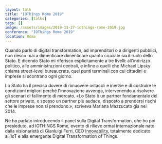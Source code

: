 ```yaml
---
layout: talk
title: "IOThings Rome 2019"
categories: [talks]
tags: []
image: /assets/images/2019-11-27-iothings-rome-2019.jpg
conference: "IOThings Rome 2019"
location: Roma
---
```



Quando parlo di digital transformation, ad imprenditori o a dirigenti pubblici, non riesco mai a dimenticare dimenticare quanto cruciale sia il ruolo dello Stato. E dicendo Stato mi riferisco esplicitamente a tre livelli: all'indirizzo politico, alle amministrazioni centrali, e infine a quelli che Michael Lipsky chiama street-level bureaucrats, quei punti terminali con cui cittadini e imprese si scontrano ogni giorno.

Lo Stato ha il preciso dovere di rimuovere ostacoli e inerzie e di costruire le condizioni migliori perché l'innovazione avvenga, intervenendo a risolvere gli scenari di fallimento di mercato. «Lo Stato è un partner fondamentale del settore privato, e spesso un partner più audace, disposto a prendersi rischi che le imprese non si prendono.», scriveva Mariana Mazzucato già nel 2014.

Ne ho parlato introducendo il panel sulla Digital Transformation, che ho poi presieduto, ad IOTHINGS Rome, evento di rilievo ormai internazionale nato dalla visionarietà di Gianluigi Ferri, CEO [Innovability](https://www.innovability.eu/), totalmente dedicato all’IoT e alla emergente Digital Transformation of Things.
